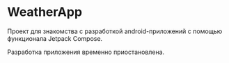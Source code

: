 # WeatherApp
Проект для знакомства с разработкой android-приложений с помощью функционала Jetpack Compose.

Разработка приложения временно приостановлена.
